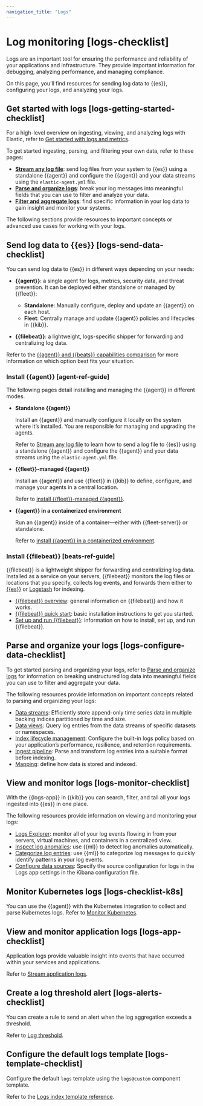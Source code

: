 ```yaml
---
navigation_title: "Logs"
---
```


# Log monitoring [logs-checklist]


Logs are an important tool for ensuring the performance and reliability of your applications and infrastructure. They provide important information for debugging, analyzing performance, and managing compliance.

On this page, you’ll find resources for sending log data to {{es}}, configuring your logs, and analyzing your logs.


## Get started with logs [logs-getting-started-checklist] 

For a high-level overview on ingesting, viewing, and analyzing logs with Elastic, refer to [Get started with logs and metrics](../../../solutions/observability/infra-and-hosts/get-started-with-system-metrics.md).

To get started ingesting, parsing, and filtering your own data, refer to these pages:

* **[Stream any log file](../../../solutions/observability/logs/stream-any-log-file.md)**: send log files from your system to {{es}} using a standalone {{agent}} and configure the {{agent}} and your data streams using the `elastic-agent.yml` file.
* **[Parse and organize logs](../../../solutions/observability/logs/parse-route-logs.md)**: break your log messages into meaningful fields that you can use to filter and analyze your data.
* **[Filter and aggregate logs](../../../solutions/observability/logs/filter-aggregate-logs.md)**: find specific information in your log data to gain insight and monitor your systems.

The following sections provide resources to important concepts or advanced use cases for working with your logs.


## Send log data to {{es}} [logs-send-data-checklist] 

You can send log data to {{es}} in different ways depending on your needs:

* **{{agent}}**: a single agent for logs, metrics, security data, and threat prevention. It can be deployed either standalone or managed by {{fleet}}:

    * **Standalone**: Manually configure, deploy and update an {{agent}} on each host.
    * **Fleet**: Centrally manage and update {{agent}} policies and lifecycles in {{kib}}.

* **{{filebeat}}**: a lightweight, logs-specific shipper for forwarding and centralizing log data.

Refer to the [{{agent}} and {{beats}} capabilities comparison](../../../manage-data/ingest/tools.md) for more information on which option best fits your situation.


### Install {{agent}} [agent-ref-guide] 

The following pages detail installing and managing the {{agent}} in different modes.

* **Standalone {{agent}}**

    Install an {{agent}} and manually configure it locally on the system where it’s installed. You are responsible for managing and upgrading the agents.

    Refer to [Stream any log file](../../../solutions/observability/logs/stream-any-log-file.md) to learn how to send a log file to {{es}} using a standalone {{agent}} and configure the {{agent}} and your data streams using the `elastic-agent.yml` file.

* **{{fleet}}-managed {{agent}}**

    Install an {{agent}} and use {{fleet}} in {{kib}} to define, configure, and manage your agents in a central location.

    Refer to [install {{fleet}}-managed {{agent}}](https://www.elastic.co/guide/en/fleet/current/install-fleet-managed-elastic-agent.html).

* **{{agent}} in a containerized environment**

    Run an {{agent}} inside of a container—either with {{fleet-server}} or standalone.

    Refer to [install {{agent}} in a containerized environment](https://www.elastic.co/guide/en/fleet/current/install-elastic-agents-in-containers.html).



### Install {{filebeat}} [beats-ref-guide] 

{{filebeat}} is a lightweight shipper for forwarding and centralizing log data. Installed as a service on your servers, {{filebeat}} monitors the log files or locations that you specify, collects log events, and forwards them either to [{{es}}](https://www.elastic.co/guide/en/elasticsearch/reference/current) or [Logstash](https://www.elastic.co/guide/en/logstash/current) for indexing.

* [{{filebeat}} overview](https://www.elastic.co/guide/en/beats/filebeat/current/filebeat-overview.html): general information on {{filebeat}} and how it works.
* [{{filebeat}} quick start](https://www.elastic.co/guide/en/beats/filebeat/current/filebeat-installation-configuration.html): basic installation instructions to get you started.
* [Set up and run {{filebeat}}](https://www.elastic.co/guide/en/beats/filebeat/current/setting-up-and-running.html): information on how to install, set up, and run {{filebeat}}.


## Parse and organize your logs [logs-configure-data-checklist] 

To get started parsing and organizing your logs, refer to [Parse and organize logs](../../../solutions/observability/logs/parse-route-logs.md) for information on breaking unstructured log data into meaningful fields you can use to filter and aggregate your data.

The following resources provide information on important concepts related to parsing and organizing your logs:

* [Data streams](../../../manage-data/data-store/data-streams.md): Efficiently store append-only time series data in multiple backing indices partitioned by time and size.
* [Data views](../../../explore-analyze/find-and-organize/data-views.md): Query log entries from the data streams of specific datasets or namespaces.
* [Index lifecycle management](../../../manage-data/lifecycle/index-lifecycle-management/tutorial-customize-built-in-policies.md): Configure the built-in logs policy based on your application’s performance, resilience, and retention requirements.
* [Ingest pipeline](../../../manage-data/ingest/transform-enrich/ingest-pipelines.md): Parse and transform log entries into a suitable format before indexing.
* [Mapping](../../../manage-data/data-store/mapping.md): define how data is stored and indexed.


## View and monitor logs [logs-monitor-checklist] 

With the {{logs-app}} in {{kib}} you can search, filter, and tail all your logs ingested into {{es}} in one place.

The following resources provide information on viewing and monitoring your logs:

* [Logs Explorer](../../../solutions/observability/logs/logs-explorer.md): monitor all of your log events flowing in from your servers, virtual machines, and containers in a centralized view.
* [Inspect log anomalies](../../../solutions/observability/logs/inspect-log-anomalies.md): use {{ml}} to detect log anomalies automatically.
* [Categorize log entries](../../../solutions/observability/logs/categorize-log-entries.md): use {{ml}} to categorize log messages to quickly identify patterns in your log events.
* [Configure data sources](../../../solutions/observability/logs/configure-data-sources.md): Specify the source configuration for logs in the Logs app settings in the Kibana configuration file.


## Monitor Kubernetes logs [logs-checklist-k8s] 

You can use the {{agent}} with the Kubernetes integration to collect and parse Kubernetes logs. Refer to [Monitor Kubernetes](../../../solutions/observability/infra-and-hosts/tutorial-observe-kubernetes-deployments.md).


## View and monitor application logs [logs-app-checklist] 

Application logs provide valuable insight into events that have occurred within your services and applications.

Refer to [Stream application logs](../../../solutions/observability/logs/stream-application-logs.md).


## Create a log threshold alert [logs-alerts-checklist] 

You can create a rule to send an alert when the log aggregation exceeds a threshold.

Refer to [Log threshold](../../../solutions/observability/incident-management/create-log-threshold-rule.md).


## Configure the default logs template [logs-template-checklist] 

Configure the default `logs` template using the `logs@custom` component template.

Refer to the [Logs index template reference](../../../solutions/observability/unknown-bucket/logs-index-template-reference.md).









